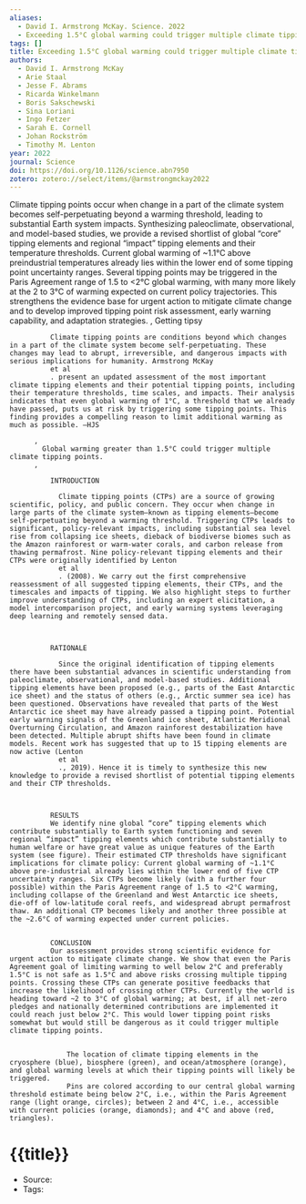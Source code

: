 ```yaml
---
aliases:
  - David I. Armstrong McKay. Science. 2022
  - Exceeding 1.5°C global warming could trigger multiple climate tipping points
tags: []
title: Exceeding 1.5°C global warming could trigger multiple climate tipping points
authors:
  - David I. Armstrong McKay
  - Arie Staal
  - Jesse F. Abrams
  - Ricarda Winkelmann
  - Boris Sakschewski
  - Sina Loriani
  - Ingo Fetzer
  - Sarah E. Cornell
  - Johan Rockström
  - Timothy M. Lenton
year: 2022
journal: Science
doi: https://doi.org/10.1126/science.abn7950
zotero: zotero://select/items/@armstrongmckay2022
---
```

<!-- START_ABSTRACT -->
Climate tipping points occur when change in a part of the climate system becomes self-perpetuating beyond a warming threshold, leading to substantial Earth system impacts. Synthesizing paleoclimate, observational, and model-based studies, we provide a revised shortlist of global “core” tipping elements and regional “impact” tipping elements and their temperature thresholds. Current global warming of ~1.1°C above preindustrial temperatures already lies within the lower end of some tipping point uncertainty ranges. Several tipping points may be triggered in the Paris Agreement range of 1.5 to <2°C global warming, with many more likely at the 2 to 3°C of warming expected on current policy trajectories. This strengthens the evidence base for urgent action to mitigate climate change and to develop improved tipping point risk assessment, early warning capability, and adaptation strategies.
          , 
            Getting tipsy
            
              Climate tipping points are conditions beyond which changes in a part of the climate system become self-perpetuating. These changes may lead to abrupt, irreversible, and dangerous impacts with serious implications for humanity. Armstrong McKay
              et al
              . present an updated assessment of the most important climate tipping elements and their potential tipping points, including their temperature thresholds, time scales, and impacts. Their analysis indicates that even global warming of 1°C, a threshold that we already have passed, puts us at risk by triggering some tipping points. This finding provides a compelling reason to limit additional warming as much as possible. —HJS
            
          , 
            Global warming greater than 1.5°C could trigger multiple climate tipping points.
          , 
            
              INTRODUCTION
              
                Climate tipping points (CTPs) are a source of growing scientific, policy, and public concern. They occur when change in large parts of the climate system—known as tipping elements—become self-perpetuating beyond a warming threshold. Triggering CTPs leads to significant, policy-relevant impacts, including substantial sea level rise from collapsing ice sheets, dieback of biodiverse biomes such as the Amazon rainforest or warm-water corals, and carbon release from thawing permafrost. Nine policy-relevant tipping elements and their CTPs were originally identified by Lenton
                et al
                . (2008). We carry out the first comprehensive reassessment of all suggested tipping elements, their CTPs, and the timescales and impacts of tipping. We also highlight steps to further improve understanding of CTPs, including an expert elicitation, a model intercomparison project, and early warning systems leveraging deep learning and remotely sensed data.
              
            
            
              RATIONALE
              
                Since the original identification of tipping elements there have been substantial advances in scientific understanding from paleoclimate, observational, and model-based studies. Additional tipping elements have been proposed (e.g., parts of the East Antarctic ice sheet) and the status of others (e.g., Arctic summer sea ice) has been questioned. Observations have revealed that parts of the West Antarctic ice sheet may have already passed a tipping point. Potential early warning signals of the Greenland ice sheet, Atlantic Meridional Overturning Circulation, and Amazon rainforest destabilization have been detected. Multiple abrupt shifts have been found in climate models. Recent work has suggested that up to 15 tipping elements are now active (Lenton
                et al
                ., 2019). Hence it is timely to synthesize this new knowledge to provide a revised shortlist of potential tipping elements and their CTP thresholds.
              
            
            
              RESULTS
              We identify nine global “core” tipping elements which contribute substantially to Earth system functioning and seven regional “impact” tipping elements which contribute substantially to human welfare or have great value as unique features of the Earth system (see figure). Their estimated CTP thresholds have significant implications for climate policy: Current global warming of ~1.1°C above pre-industrial already lies within the lower end of five CTP uncertainty ranges. Six CTPs become likely (with a further four possible) within the Paris Agreement range of 1.5 to <2°C warming, including collapse of the Greenland and West Antarctic ice sheets, die-off of low-latitude coral reefs, and widespread abrupt permafrost thaw. An additional CTP becomes likely and another three possible at the ~2.6°C of warming expected under current policies.
            
            
              CONCLUSION
              Our assessment provides strong scientific evidence for urgent action to mitigate climate change. We show that even the Paris Agreement goal of limiting warming to well below 2°C and preferably 1.5°C is not safe as 1.5°C and above risks crossing multiple tipping points. Crossing these CTPs can generate positive feedbacks that increase the likelihood of crossing other CTPs. Currently the world is heading toward ~2 to 3°C of global warming; at best, if all net-zero pledges and nationally determined contributions are implemented it could reach just below 2°C. This would lower tipping point risks somewhat but would still be dangerous as it could trigger multiple climate tipping points.
              
                
                  The location of climate tipping elements in the cryosphere (blue), biosphere (green), and ocean/atmosphere (orange), and global warming levels at which their tipping points will likely be triggered.
                  Pins are colored according to our central global warming threshold estimate being below 2°C, i.e., within the Paris Agreement range (light orange, circles); between 2 and 4°C, i.e., accessible with current policies (orange, diamonds); and 4°C and above (red, triangles).
<!-- END_ABSTRACT -->

<!-- START_TEMPLATE -->
# {{title}}

- Source:
- Tags: 
<!-- END_TEMPLATE -->